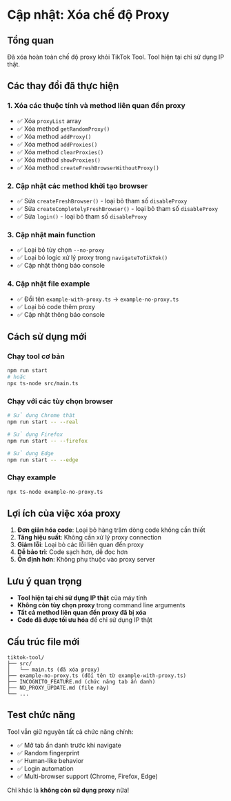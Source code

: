 # Cập nhật: Xóa chế độ Proxy

## Tổng quan
Đã xóa hoàn toàn chế độ proxy khỏi TikTok Tool. Tool hiện tại chỉ sử dụng IP thật.

## Các thay đổi đã thực hiện

### 1. Xóa các thuộc tính và method liên quan đến proxy
- ✅ Xóa `proxyList` array
- ✅ Xóa method `getRandomProxy()`
- ✅ Xóa method `addProxy()`
- ✅ Xóa method `addProxies()`
- ✅ Xóa method `clearProxies()`
- ✅ Xóa method `showProxies()`
- ✅ Xóa method `createFreshBrowserWithoutProxy()`

### 2. Cập nhật các method khởi tạo browser
- ✅ Sửa `createFreshBrowser()` - loại bỏ tham số `disableProxy`
- ✅ Sửa `createCompletelyFreshBrowser()` - loại bỏ tham số `disableProxy`
- ✅ Sửa `login()` - loại bỏ tham số `disableProxy`

### 3. Cập nhật main function
- ✅ Loại bỏ tùy chọn `--no-proxy`
- ✅ Loại bỏ logic xử lý proxy trong `navigateToTikTok()`
- ✅ Cập nhật thông báo console

### 4. Cập nhật file example
- ✅ Đổi tên `example-with-proxy.ts` → `example-no-proxy.ts`
- ✅ Loại bỏ code thêm proxy
- ✅ Cập nhật thông báo console

## Cách sử dụng mới

### Chạy tool cơ bản
```bash
npm run start
# hoặc
npx ts-node src/main.ts
```

### Chạy với các tùy chọn browser
```bash
# Sử dụng Chrome thật
npm run start -- --real

# Sử dụng Firefox
npm run start -- --firefox

# Sử dụng Edge
npm run start -- --edge
```

### Chạy example
```bash
npx ts-node example-no-proxy.ts
```

## Lợi ích của việc xóa proxy

1. **Đơn giản hóa code**: Loại bỏ hàng trăm dòng code không cần thiết
2. **Tăng hiệu suất**: Không cần xử lý proxy connection
3. **Giảm lỗi**: Loại bỏ các lỗi liên quan đến proxy
4. **Dễ bảo trì**: Code sạch hơn, dễ đọc hơn
5. **Ổn định hơn**: Không phụ thuộc vào proxy server

## Lưu ý quan trọng

- **Tool hiện tại chỉ sử dụng IP thật** của máy tính
- **Không còn tùy chọn proxy** trong command line arguments
- **Tất cả method liên quan đến proxy đã bị xóa**
- **Code đã được tối ưu hóa** để chỉ sử dụng IP thật

## Cấu trúc file mới

```
tiktok-tool/
├── src/
│   └── main.ts (đã xóa proxy)
├── example-no-proxy.ts (đổi tên từ example-with-proxy.ts)
├── INCOGNITO_FEATURE.md (chức năng tab ẩn danh)
├── NO_PROXY_UPDATE.md (file này)
└── ...
```

## Test chức năng

Tool vẫn giữ nguyên tất cả chức năng chính:
- ✅ Mở tab ẩn danh trước khi navigate
- ✅ Random fingerprint
- ✅ Human-like behavior
- ✅ Login automation
- ✅ Multi-browser support (Chrome, Firefox, Edge)

Chỉ khác là **không còn sử dụng proxy** nữa!

